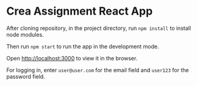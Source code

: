# Crea Assignment React App

After cloning repository, in the project directory, run `npm install` to install node modules.

Then run `npm start` to run the app in the development mode.

Open [http://localhost:3000](http://localhost:3000) to view it in the browser.

For logging in, enter `user@user.com` for the email field and `user123` for the password field.

